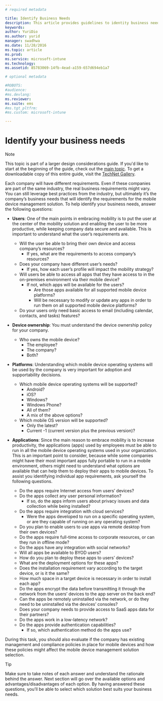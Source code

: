 ```yaml
---
# required metadata

title: Identify Business Needs
description: This article provides guidelines to identity business needs that are necessary to justify a mobile device management adoption.
keywords:
author: YuriDio
ms.author: yurid
manager: swadhwa
ms.date: 11/28/2016
ms.topic: article
ms.prod:
ms.service: microsoft-intune
ms.technology:
ms.assetid: 85783069-14fb-4ead-a159-657d694eb1a7

# optional metadata

#ROBOTS:
#audience:
#ms.devlang:
ms.reviewer:
ms.suite: ems
#ms.tgt_pltfrm:
#ms.custom: microsoft-intune

---
```


# Identify your business needs

>[!NOTE]
>This topic is part of a larger design considerations guide. If you'd like to start at the beginning of the guide, check out the [main topic](mdm-design-considerations-guide.md). To get a downloadable copy of this entire guide, visit the [TechNet Gallery](https://gallery.technet.microsoft.com/Mobile-Device-Management-7d401582).

Each company will have different requirements. Even if these companies are part of the same industry, the real business requirements might vary. You can still leverage best practices from the industry, but ultimately it’s the company’s business needs that will identify the requirements for the mobile device management solution.
To help identify your business needs, answer the following questions:

- **Users**: One of the main points in embracing mobility is to put the user at the center of the mobility solution and enabling the user to be more productive, while keeping company data secure and available. This is important to understand what the user’s requirements are.
	- Will the user be able to bring their own device and access company’s resources?
		- If yes, what are the requirements to access company’s resources?
	- Does your company have different user’s needs?
		- If yes, how each user’s profile will impact the mobility strategy?
	- Will users be able to access all apps that they have access to in the on-premises environment via their mobile device?
		- If not, which apps will be available for the users?
			- Are those apps available for all supported mobile device platforms?
			- Will be necessary to modify or update any apps in order to run them on all supported mobile device platforms?
	- Do your users only need basic access to email (including calendar, contacts, and tasks) features?

- **Device ownership**: You must understand the device ownership policy for your company.
	- Who owns the mobile device?
		- The employee?
		- The company?  
		- Both?
- **Platforms**: Understanding which mobile device operating systems will be used by the company is very important for adoption and supportability decisions.
	- Which mobile device operating systems will be supported?
		- Android?
		- iOS?
		- Windows?
		- Windows Phone?
		- All of them?
		- A mix of the above options?
	- Which mobile OS version will be supported?
		- Only the latest?
		- Current -1 (current version plus the previous version)?
- **Applications**: Since the main reason to embrace mobility is to increase productivity, the applications (apps) used by employees must be able to run in all the mobile device operating systems used in your organization. This is an important point to consider, because while some companies might have their most important apps fully portable to run in a mobile environment, others might need to understand what options are available that can help them to deploy their apps to mobile devices. To assist you identifying individual app requirements, ask yourself the following questions.
	- Do the apps require Internet access from users’ devices?
	- Do the apps collect any user personal information?
		- If so, do the apps inform users about privacy issues and data collection while being installed?
	- Do the apps require integration with cloud services?
		- Were the apps developed to run on a specific operating system, or are they capable of running on any operating system?
	- Do you plan to enable users to use apps via remote desktop from their own devices?
	- Do the apps require full-time access to corporate resources, or can they run in offline mode?
	- Do the apps have any integration with social networks?
	- Will all apps be available to BYOD users?
	- How do you plan to deploy these apps to users’ devices?
	- What are the deployment options for these apps?
	- Does the installation requirement vary according to the target device, or is it the same?
	- How much space in a target device is necessary in order to install each app?
	- Do the apps encrypt the data before transmitting it through the network from the users’ devices to the app server on the back end?
	- Can the apps be remotely uninstalled via the network, or do they need to be uninstalled via the devices’ consoles?
	- Does your company needs to provide access to SaaS apps data for their partners?
	- Do the apps work in a low-latency network?
	- Do the apps provide authentication capabilities?
		- If so, which authentication method do the apps use?

During this task, you should also evaluate if the company has existing management and compliance policies in place for mobile devices and how these policies might affect the mobile device management solution selection.

>[!TIP]
> Make sure to take notes of each answer and understand the rationale behind the answer. Next section will go over the available options and advantages/disadvantages of each option.  By having answered these questions, you’ll be able to select which solution best suits your business needs.
